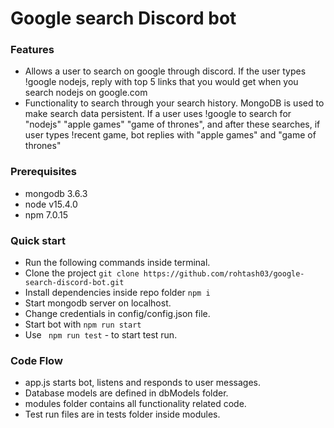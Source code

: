# Google search Discord bot
 
### Features
 - Allows a user to search on google through discord. If the user types !google nodejs, reply with top 5 links that you would get when you search nodejs on google.com
 - Functionality to search through your search history. MongoDB is used to make search data persistent. If a user uses !google to search for "nodejs" "apple games" "game of thrones", and after these searches, if user types !recent game, bot replies with "apple games" and "game of thrones"
    
### Prerequisites
- mongodb 3.6.3
- node v15.4.0
- npm 7.0.15

### Quick start
 - Run the following commands inside terminal.
 - Clone the project ``` git clone https://github.com/rohtash03/google-search-discord-bot.git ```
 - Install dependencies inside repo folder ``` npm i ```
 - Start mongodb server on localhost.
 - Change credentials in config/config.json file. 
 - Start bot with ``` npm run start ```
 - Use ``` npm run test``` - to start test run.

### Code Flow
- app.js starts bot, listens and responds to user messages.
- Database models are defined in dbModels folder.
- modules folder contains all functionality related code.
- Test run files are in tests folder inside modules.